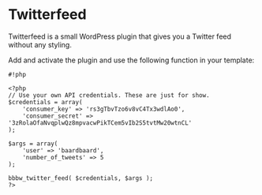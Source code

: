 # Twitterfeed

Twitterfeed is a small WordPress plugin that gives you a Twitter feed without any styling.

Add and activate the plugin and use the following function in your template:


```
#!php

<?php 
// Use your own API credentials. These are just for show.
$credentials = array(
	'consumer_key' => 'rs3gTbvTzo6v8vC4Tx3wdlAo0',
	'consumer_secret' => '3zRolaOfaNvqplwQz8mpvacwPikTCem5vIb2S5tvtMw20wtnCL'
);

$args = array(
	'user' => 'baardbaard',
	'number_of_tweets' => 5
);

bbbw_twitter_feed( $credentials, $args ); 
?>
```
